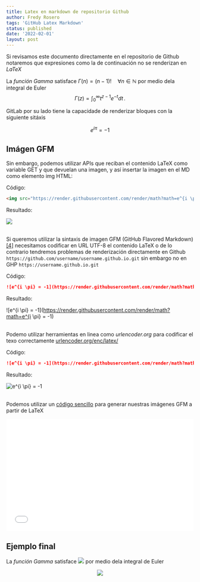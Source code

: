 ```yaml
---
title: Latex en markdown de repositorio Github 
author: Fredy Rosero
tags: 'GitHub Latex Markdown'
status: published
date: '2022-02-01'
layout: post
---
```


Si revisamos este documento directamente en el repositorio de Github notaremos que expresiones como la de continuación no se renderizan en *LaTeX*

 La *función Gamma* satisface $\Gamma(n) = (n-1)!\quad\forall
 n\in\mathbb N$ por medio dela integral de Euler $$ \Gamma(z) = \int_0^\infty
 t^{z-1}e^{-t}dt\,. $$

GitLab por su lado tiene la capacidade de renderizar bloques con la siguiente sitáxis
```math
e^{i \pi} = -1
``` 
## Imágen GFM
Sin embargo, podemos utilizar APIs que reciban el contenido LaTeX como variable GET y que devuelan una imagen, y así insertar la imagen en el MD como elemento img HTML: 

Código: 

```HTML
<img src="https://render.githubusercontent.com/render/math?math=e^{i \pi} = -1">
```

Resultado:

<img src="https://render.githubusercontent.com/render/math?math=e^{i \pi} = -1">

\
Si queremos utilizar la sintaxis de imagen GFM (GitHub Flavored Markdown) [[4]](#4) necesitamos codificar en URL UTF-8 el contenido LaTeX o de lo contrario tendremos problemas de renderización directamente en Github `https://github.com/username/username.github.io.git` sin embargo no en GHP `https://username.github.io.git`

Código: 

```markdown
![e^{i \pi} = -1](https://render.githubusercontent.com/render/math?math=e^{i \pi} = -1)
```
Resultado:

![e^{i \pi} = -1](https://render.githubusercontent.com/render/math?math=e^{i \pi} = -1)

\
Podemo utilizar herramientas en linea como *urlencoder.org* para codificar el texo correctamente [urlencoder.org/enc/latex/](https://www.urlencoder.org/enc/latex/)

Código: 

```markdown
![e^{i \pi} = -1](https://render.githubusercontent.com/render/math?math=e%5E%7Bi%20%5Cpi%7D%20%3D%20-1)
```

Resultado:

![e^{i \pi} = -1](https://render.githubusercontent.com/render/math?math=e%5E%7Bi%20%5Cpi%7D%20%3D%20-1)


\
Podemos utilizar un [código sencillo](https://jsfiddle.net/faroseroc/jt6vL3dr/17/) para generar nuestras imágenes GFM a partir de LaTeX
<iframe width="100%" height="300" src="//jsfiddle.net/faroseroc/jt6vL3dr/17/embedded/" allowfullscreen="allowfullscreen" allowpaymentrequest frameborder="0"></iframe>

## Ejemplo final

La *función Gamma* satisface <img src="https://render.githubusercontent.com/render/math?math=%5Ccolor%7Bgray%7D%20%5CGamma(n)%0A%3D%20(n-1)!%5Cquad%5Cforall%20n%5Cin%5Cmathbb%20N">
 por medio dela integral de Euler  
<p align="center"> 
 <img src="https://render.githubusercontent.com/render/math?math=\LARGE \color{gray} \Gamma(z) = \int_0^\infty t^{z-1}e^{-t}dt\,."> </p>